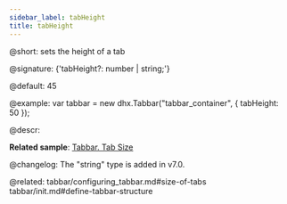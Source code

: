```yaml
---
sidebar_label: tabHeight
title: tabHeight
---          
```


@short: sets the height of a tab

@signature: {'tabHeight?: number | string;'}

@default: 45

@example:
var tabbar = new dhx.Tabbar("tabbar_container", {
    tabHeight: 50
});


@descr: 

**Related sample**: [Tabbar. Tab Size](https://snippet.dhtmlx.com/yy841z3j)

@changelog:
The "string" type is added in v7.0.

@related: tabbar/configuring_tabbar.md#size-of-tabs
tabbar/init.md#define-tabbar-structure